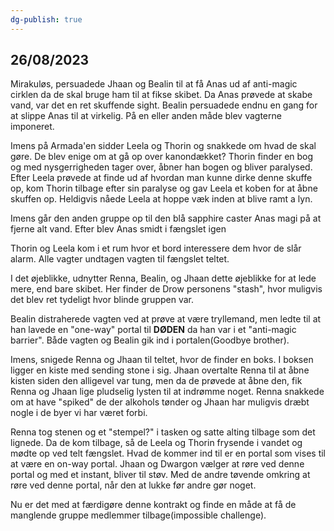 ```yaml
---
dg-publish: true
---
```

## 26/08/2023

Mirakuløs, persuadede Jhaan og Bealin til at få Anas ud af anti-magic cirklen da de skal bruge ham til at fikse skibet. Da Anas prøvede at skabe vand, var det en ret skuffende sight. Bealin persuadede endnu en gang for at slippe Anas til at virkelig. 
På en eller anden måde blev vagterne imponeret.

Imens på Armada'en sidder Leela og Thorin og snakkede om hvad de skal gøre. De blev enige om at gå op over kanondækket?
Thorin finder en bog og med nysgerrigheden tager over, åbner han bogen og bliver paralysed.
Efter Leela prøvede at finde ud af hvordan man kunne dirke denne skuffe op, kom Thorin tilbage efter sin paralyse og gav Leela et koben for at åbne skuffen op. Heldigvis nåede Leela at hoppe væk inden at blive ramt a lyn.

Imens går den anden gruppe op til den blå sapphire caster Anas magi på at fjerne alt vand. Efter blev Anas smidt i fængslet igen

Thorin og Leela kom i et rum hvor et bord interessere dem hvor de slår alarm. Alle vagter undtagen vagten til fængslet teltet. 

I det øjeblikke, udnytter Renna, Bealin, og Jhaan dette øjeblikke for at lede mere, end bare skibet. Her finder de Drow personens "stash", hvor muligvis det blev ret tydeligt hvor blinde gruppen var.

Bealin distraherede vagten ved at prøve at være tryllemand, men ledte til at han lavede en "one-way" portal til **DØDEN** da han var i et "anti-magic barrier". Både vagten og Bealin gik ind i portalen(Goodbye brother).

Imens, snigede Renna og Jhaan til teltet, hvor de finder en boks. I boksen ligger en kiste med sending stone i sig. Jhaan overtalte Renna til at åbne kisten siden den alligevel var tung, men da de prøvede at åbne den, fik Renna og Jhaan lige pludselig lysten til at indrømme noget. Renna snakkede om at have "spiked" de der alkohols tønder og Jhaan har muligvis dræbt nogle i de byer vi har været forbi. 

Renna tog stenen og et "stempel?" i tasken og satte alting tilbage som det lignede. Da de kom tilbage, så de Leela og Thorin frysende i vandet og mødte op ved telt fængslet. Hvad de kommer ind til er en portal som vises til at være en on-way portal. Jhaan og Dwargon vælger at røre ved denne portal og med et instant, bliver til støv. Med de andre tøvende omkring at røre ved denne portal, når den at lukke før andre gør noget.

Nu er det med at færdigøre denne kontrakt og finde en måde at få de manglende gruppe medlemmer tilbage(impossible challenge).
